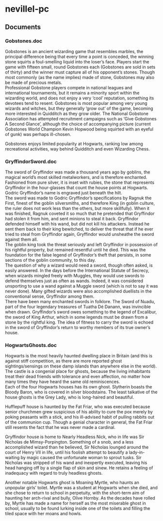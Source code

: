 # nevillel-pc

## Documents 

### Gobstones.doc  
Gobstones is an ancient wizarding game that resembles marbles, the principal difference being that every time a point is conceded, the winning stone squirts a foul-smelling liquid into the loser’s face. Players start the game with fifteen small, round Gobstones each (Gobstones are sold in sets of thirty) and the winner must capture all of his opponent’s stones. Though most commonly (as the name implies) made of stone, Gobstones may also be made of precious metals.  
Professional Gobstone players compete in national leagues and international tournaments, but it remains a minority sport within the wizarding world, and does not enjoy a very ‘cool’ reputation, something its devotees tend to resent. Gobstones is most popular among very young wizards and witches, but they generally ‘grow out’ of the game, becoming more interested in Quidditch as they grow older. The National Gobstone Association has attempted recruitment campaigns such as ‘Give Gobstones A Second Glance’, although the choice of accompanying picture (current Gobstones World Champion Kevin Hopwood being squirted with an eyeful of gunk) was perhaps ill-chosen.  
  
Gobstones enjoys limited popularity at Hogwarts, ranking low among recreational activities, way behind Quidditch and even Wizarding Chess.  
  
### GryffindorSword.doc  
The sword of Gryffindor was made a thousand years ago by goblins, the magical world’s most skilled metalworkers, and is therefore enchanted. Fashioned from pure silver, it is inset with rubies, the stone that represents Gryffindor in the hour-glasses that count the house points at Hogwarts. Godric Gryffindor’s name is engraved just beneath the hilt.  
The sword was made to Godric Gryffindor’s specifications by Ragnuk the First, finest of the goblin silversmiths, and therefore King (in goblin culture, the ruler does not work less than the others, but more skillfully). When it was finished, Ragnuk coveted it so much that he pretended that Gryffindor had stolen it from him, and sent minions to steal it back. Gryffindor defended himself with his wand, but did not kill his attackers. Instead he sent them back to their king bewitched, to deliver the threat that if he ever tried to steal from Gryffindor again, Gryffindor would unsheathe the sword against them all.  
The goblin king took the threat seriously and left Gryffindor in possession of his rightful property, but remained resentful until he died. This was the foundation for the false legend of Gryffindor’s theft that persists, in some sections of the goblin community, to this day.  
The question of why a wizard would need a sword, though often asked, is easily answered. In the days before the International Statute of Secrecy, when wizards mingled freely with Muggles, they would use swords to defend themselves just as often as wands. Indeed, it was considered unsporting to use a wand against a Muggle sword (which is not to say it was never done). Many gifted wizards were also accomplished duellists in the conventional sense, Gryffindor among them.  
There have been many enchanted swords in folklore. The Sword of Nuadu, part of the four legendary treasures of Tuatha Dé Danann, was invincible when drawn. Gryffindor’s sword owes something to the legend of Excalibur, the sword of King Arthur, which in some legends must be drawn from a stone by the rightful king. The idea of fitness to carry the sword is echoed in the sword of Gryffindor’s return to worthy members of its true owner’s house.  
  
### HogwartsGhosts.doc  
Hogwarts is the most heavily haunted dwelling place in Britain (and this is against stiff competition, as there are more reported ghost sightings/sensings on these damp islands than anywhere else in the world). The castle is a congenial place for ghosts, because the living inhabitants treat their dead friends with tolerance and even affection, no matter how many times they have heard the same old reminiscences.  
Each of the four Hogwarts houses has its own ghost. Slytherin boasts the Bloody Baron, who is covered in silver bloodstains. The least talkative of the house ghosts is the Grey Lady, who is long-haired and beautiful.  
  
Hufflepuff house is haunted by the Fat Friar, who was executed because senior churchmen grew suspicious of his ability to cure the pox merely by poking peasants with a stick, and his ill-advised habit of pulling rabbits out of the communion cup. Though a genial character in general, the Fat Friar still resents the fact that he was never made a cardinal.  
  
Gryffindor house is home to Nearly Headless Nick, who in life was Sir Nicholas de Mimsy-Porpington. Something of a snob, and a less accomplished wizard than he believed, Sir Nicholas lounged around the court of Henry VII in life, until his foolish attempt to beautify a lady-in-waiting by magic caused the unfortunate woman to sprout tusks. Sir Nicholas was stripped of his wand and inexpertly executed, leaving his head hanging off by a single flap of skin and sinew. He retains a feeling of inadequacy with regard to truly headless ghosts.  
  
Another notable Hogwarts ghost is Moaning Myrtle, who haunts an unpopular girls’ toilet. Myrtle was a student at Hogwarts when she died, and she chose to return to school in perpetuity, with the short-term aim of haunting her arch-rival and bully, Olive Hornby. As the decades have rolled by, Myrtle has made a name for herself as the most miserable ghost in school, usually to be found lurking inside one of the toilets and filling the tiled space with her moans and howls.  
  
